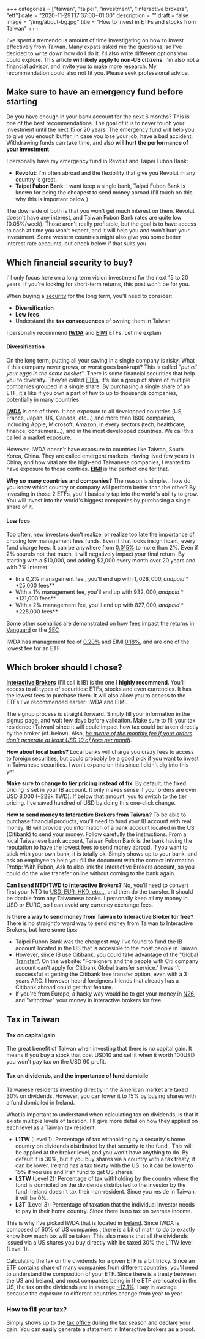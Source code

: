+++
categories = ["taiwan", "taipei", "investment", "interactive brokers", "etf"]
date = "2020-11-29T17:37:00+01:00"
description = ""
draft = false
image = "/img/about-bg.jpg"
title = "How to invest in ETFs and stocks from Taiwan"
+++

 I've spent a tremendous amount of time investigating on how to invest effectively from Taiwan. Many expats asked me the questions, so I've decided to write down how do I do it. I'll also write different options you could explore. This article **will likely apply to non-US citizens**.  I'm also not a financial advisor, and invite you to make more research. My recommendation could also not fit you. Please seek professional advice.

## Make sure to have an emergency fund before starting

Do you have enough in your bank account for the next 6 months? This is one of the best recommendations. The goal of it is to never touch your investment until the next 15 or 20 years. The emergency fund will help you to give you enough buffer, in case you lose your job, have a bad accident. Withdrawing funds can take time, and also **will hurt the performance of your investment**.

I personally have my emergency fund in Revolut and Taipei Fubon Bank:

- **Revolut**: I'm often abroad and the flexibility that give you Revolut in any country is great. 
- **Taipei Fubon Bank**: I want keep a single bank, Taipei Fubon Bank is known for being the cheapest to send money abroad (I'll touch on this why this is important below )

The downside of both is that you won't get much interest on them. Revolut doesn't have any interest, and Taiwan Fubon Bank rates are quite low (0.05%/week). Those aren't really profitable, but the goal is to have access to cash at time you won't expect, and it will help you and won't hurt your investment. Some western countries might also give you some better interest rate accounts, but check below if that suits you.

## Which financial security to buy?
 I'll only focus here on a long term vision investment for the next 15 to 20 years. If you're looking for short-term returns, this post won't be for you.

When buying a [security](https://en.wikipedia.org/wiki/Security_(finance)) for the long term, you'll need to consider:

 - **Diversification**
 - **Low fees**
 - Understand the **tax consequences** of owning them in Taiwan
 
I personally recommend [**IWDA**](https://www.ishares.com/uk/individual/en/products/251882/ishares-msci-world-ucits-etf-acc-fund) and  [**EIMI**](https://www.ishares.com/uk/individual/en/products/264659/ishares-msci-emerging-markets-imi-ucits-etf) ETFs. Let me explain

#### Diversification
On the long term, putting all your saving in a single company is risky. What if this company never grows, or worst goes bankrupt? This is called *"put all your eggs in the same basket"*. There is some financial securities that help you to diversify. They're called [ETFs](https://www.thisismoney.co.uk/money/indexinvesting/article-4596628/Does-matter-global-ETF-invest-in.html). It's like a group of share of multiple companies grouped in a single share. By purchasing a single share of an ETF, it's like if you own a part of few to up to thousands companies, potentially in many countries.

[**IWDA**](https://www.ishares.com/uk/individual/en/products/251882/ishares-msci-world-ucits-etf-acc-fund) is one of them. It has exposure to all developped countries (US, France, Japan, UK, Canada, etc...) and more than 1600 companies, including Apple, Microsoft, Amazon, in every sectors (tech, healthcare, finance, consumers...), and in the most developped countries. We call this called a [market exposure](https://www.investopedia.com/terms/m/marketexposure.asp).  

However, IWDA doesn't have exposure to countries like Taiwan, South Korea, China. They are called emergent markets. Having lived few years in China, and how vital are the high-end Taiwanese companies, I wanted to have exposure to those contries. [**EIMI**](https://www.ishares.com/uk/individual/en/products/264659/ishares-msci-emerging-markets-imi-ucits-etf) is the perfect one for that.

**Why so many countries and companies?** The reason is simple... how do you know which country or company will perform better than the other? By investing in those 2 ETFs, you'll basically tap into the world's ability to grow. You will invest into the world's biggest companies by purchasing a single share of it. 

<!-- Even during , the economy in the next years might be slower than the previous year. So you shouldn't expect high returns each year, and be prepared to also see some years with negative returns. 

https://www.ishares.com/uk/individual/en/literature/fact-sheet/swda-ishares-core-msci-world-ucits-etf-fund-fact-sheet-en-gb.pdf

https://americas.vanguard.com/institutional/mvc/detail/etf/overview?portId=9679&assetCode=EQUITY

https://firetheboss.eu/investing/vwrl-vs-iwda-which-is-better-for-european-investors
https://investmentmoats.com/passive-investing-2/iwda-versus-vwra-significant-performance-differences/

https://indexfundinvestor.eu/2019/01/02/what-is-the-difference-between-iwda-and-swda/


Even though , I still own some single stocks. They represent a really small part of my portfolio and I've mostly said "bye" to that money when I clicked "buy", enven though I hope they'll grow more than the ETFs. For them, I'm aware of them  -->

#### Low fees
Too often, new investors don't realize, or realize too late the importance of chosing low management fees funds. Even if that looks insignificant, every fund charge fees. It can be anywhere from [0.015%](https://www.investopedia.com/articles/markets/102715/3-index-funds-lowest-expense-ratios.asp) to more than 2%. Even if 2% sounds not that much, it will negatively impact your final return. By starting with a $10,000, and adding $2,000 every month over 20 years and with 7% interest: 
- In a 0,2% management fee , you'll end up with $1,028,000, and paid **$25,000 fees**
- With a 1% management fee, you'll end up with $932,000, and paid **$121,000 fees**
- With a 2% management fee, you'll end up with $827,000, and paid **$225,000 fees**

Some other scenarios are demonstrated on how fees impact the returns in [Vanguard](https://investor.vanguard.com/investing/how-to-invest/impact-of-costs) or the [SEC](https://www.sec.gov/investor/alerts/ib_fees_expenses.pdf)

IWDA has management fee of [0.20%](https://www.ishares.com/uk/individual/en/literature/fact-sheet/swda-ishares-core-msci-world-ucits-etf-fund-fact-sheet-en-gb.pdf) and EIMI [0.18%](https://www.ishares.com/uk/individual/en/literature/fact-sheet/eimi-ishares-core-msci-em-imi-ucits-etf-fund-fact-sheet-en-gb.pdf), and are one of the lowest fee for an ETF.

<!-- #### Reinvesting the dividends
IWDA also ticks the box. The difference of reinvesting and not reinvesting the dividends can determine if your investment will be exponential or not. 

- Accumulative vs Distributive. I like , so I don't need to think about re-investing the dividends back. The funds takes care of it for me. Also, you won't be able, until you have a full share. so you might miss some potential gains.  Please not that When the fund reinvest the dividends for you, it will hit the level 1 tax and the brokers fee.
- Index funds 


### How about Crypto-currencies, Bitcoin, Ethereum?
 -->

## Which broker should I chose?

[**Interactive Brokers**](http://interactivebrokers.com/) (I'll call it IB) is the one I **highly recommend**. You'll access to all types of securities: ETFs, stocks and even currencies. It has the lowest fees to purchase them. It will also  allow you to access to the ETFs I've recommended earlier: IWDA and EIMI.

The signup process is straight forward. Simply fill your information in the signup page, and wait few days before validation. Make sure to fill your tax residence (Taiwan) since it will could impact how tax could be taken directly by the broker (cf. below). Also, [*be aware of the monthly fee if your orders don't generate at least USD 10 of fees per month*](https://www1.interactivebrokers.com/en/index.php?f=4969).

**How about local banks?**  Local banks will charge you crazy fees to access to foreign securities, but could probably be a good pick if you want to invest in Taiwanese securities. I won't expand on this since I didn't dig into this yet. 

**Make sure to change to tier pricing instead of fix**. By default, the fixed pricing is set in your IB account. It only makes sense if your orders are over USD 8,000 (~228k TWD). If below that amount, you to switch to the tier pricing. I've saved hundred of USD by doing this one-click change.

**How to send money to Interactive Brokers from Taiwan?** To be able to purchase financial products, you'll need to fund your IB account with real money. IB will provide you information of a bank account located in the US (Citibank) to send your money. Follow carefully the instructions. From a local Taiwanese bank account, Taiwan Fubon Bank is the bank having the reputation to have the lowest fees to send money abroad. If you want to stick with your own bank, it is totally ok. Simply shows up to your bank, and ask an employee to help you fill the document with the correct information. Protip: With Fubon, Ask to also link the Interactive Brokers account, so you could do  the wire transfer online without coming to the bank again. 

**Can I send NTD/TWD to Interactive Brokers?** No, you'll need to convert first your NTD to [USD, EUR, HKD, etc...](https://www.interactivebrokers.com/en/index.php?f=3185#:~:text=For%20each%20IB%20account%2C%20you,%2C%20SEK%2C%20SGD%20or%20USD.), and then do the transfer. It should be doable from any Taiwanese banks. I personally keep all my money in USD or EURO, so I can avoid any currency  exchange fees. 

**Is there a way to send money from Taiwan to Interactive Broker for free?** There is no straightforward way to send money from Taiwan to Interactive Brokers, but here some tips: 
- Taipei Fubon Bank was the cheapest way I've found to fund the IB account located in the US that is accesible to the most people in Taiwan.
- However, since IB use Citibank, you could take advantage of the ["Global Transfer"](https://www.citibank.com.tw/sim/en/globalbanking/citizen.htm). On the website: "Foreigners and the people with Citi company account can't apply for Citibank Global transfer service." I wasn't successful at getting the Citibank free transfer option, even with a 3 years ARC. I however heard foreigners friends that already has a Citibank abroad could get that feature. 
- If you're from Europe,  a hacky way would be to get your money in [N26](https://n26.com/), and "withdraw" your money in Interactive brokers for free. 

## Tax in Taiwan

#### Tax on capital gain
The great benefit of Taiwan when investing that there is no capital gain. It means if you buy a stock that cost USD10 and sell it when it worth 100USD you won't pay tax on the USD 90 profit.

#### Tax on dividends, and the importance of fund domicile
Taiwanese residents investing directly in the American market are taxed 30% on dividends. However, you can lower it to 15% by buying shares with a fund domiciled in Ireland.

What is important to understand when calculating tax on dividends, is that it exists multiple levels of taxation. I'll give more detail on how they applied on each level as a Taiwan tax resident: 

- **L1TW** (Level 1): Percentage of tax withholding by a security's home country on dividends distributed by that security to the fund . This will be applied at the broker level, and you won't have anything to do. By default it is 30%, but if you buy shares via a country with a tax treaty, it can be lower. Ireland has a tax treaty with the US, so it can be lower to 15% if you use and Irish fund to get US shares. 
- **L2TW** (Level 2): Percentage of tax withholding by the country where the fund is domiciled on the dividends distributed to the investor by the fund.  Ireland doesn't tax their non-resident. Since you reside in Taiwan, it will be 0%. 
- **L3T** (Level 3): Percentage of taxation that the individual investor needs to pay in their home country. Since there is no tax on oversea income. 

This is why I've picked IWDA that is located in [Ireland](https://www.ishares.com/uk/individual/en/literature/fact-sheet/swda-ishares-core-msci-world-ucits-etf-fund-fact-sheet-en-gb.pdf). Since IWDA is composed of 60% of US companies , there is a bit of math to do to exactly know how much tax will be taken. This also means that all the dividends issued via a US shares you buy  directly with be taxed 30% the L1TW level (Level 1).   

Calculating the tax on the dividends for a given ETF is a bit tricky. Since an ETF contains share of many companies from different countries, you'll need to understand the composition of your ETF.  Since there is a treaty between the US and Ireland, and most companies being in the ETF are located in the US, the tax on the dividends are in average [~12.1%](https://www.bogleheads.org/wiki/Nonresident_alien_investors_and_Ireland_domiciled_ETFs#Estimating_Level_1_dividend_tax_withholding_paid_by_Ireland_domiciled_funds). I say in average because the exposure to different countries change from year to year.


<!-- ### Tax on crypto-currencies
This is something that is still in discussion and I didn't have time to investigate in. If you have more information, feel free to reach me. -->

### How to fill your tax?
Simply shows up to the [tax office](https://goo.gl/maps/xReNBAMxigRMamSE6) during the tax season and declare your gain. You can easily generate a statement in Interactive brokers as a proof.

<!-- ### Insurance of the broker


#### Next reads: -->
<!-- 🇹🇼 Living in Taiwan? I've recently built [a chat bot](https://m.me/thetaiwanbot) giving you currated recommendations in Taiwan! Where to find the best value cheese? Where is the best pizza? etc...  [Here the details on how it works](https://jonathanbgn.com/nlp/2020/09/29/chatbot-universal-sentence-encoder.html) -->

<!-- 🌏 Interested in living and working in Taiwan? Have you checked the [Gold Card program](https://taiwangoldcard.com/application-faq/)?  -->

<!-- 

![description](/img/investing-in-taiwan/)
![description](/img/investing-in-taiwan/)
![description](/img/investing-in-taiwan/) 


https://www.bogleheads.org/wiki/Non-US_investor%27s_guide_to_navigating_US_tax_traps

-->
